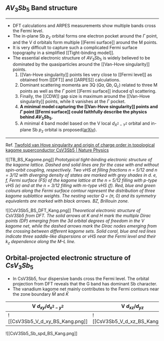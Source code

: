 ## $AV_3Sb_5$ Band structure
---
- DFT calculations and ARPES measurements show multiple bands cross the Fermi level. 
-  The in-plane Sb $p_z$ orbital forms one electron pocket around the $\Gamma$ point, and the V d orbitals form multiple [[Fermi surface]] around the M points.
- It is very difficult to capture such a complicated Fermi surface topography in a simplified [[Tight-binding model]]. 
- The essential electronic structure of $AV_3Sb_5$ is widely believed to be dominated by the quasiparticles around the [[Van-Hove singularity]] points. 
	1. [[Van-Hove singularity]] points lies very close to [[Fermi level]] as obtained from [[DFT]] and [[ARPES]] calculations.
	2. Dominant scattering momenta are 3Q ($Qa, Qb,Q_c$) related to three M points as well as the $\Gamma$ point [[Fermi surface]] induced q1 scattering.
	3. Finally, the [[CDW]] gap size is maximum around the [[Van-Hove singularity]] points, while it vanishes at the $\Gamma$ pocket. 
	4. **A minimal model capturing the [[Van-Hove singularity]] points and $\Gamma$ point [[Fermi surface]] could faithfully describe the physics behind $AV_3Sb_5$.**
	5. A minimal 4 band model based on the V local $d_{X^2−Y^2}$ orbital and in-plane Sb $p_z$ orbital is proposed([arXiv](https://arxiv.org/abs/2108.04703)).
---

Ref. [Twofold van Hove singularity and origin of charge order in topological kagome superconductor CsV3Sb5 | Nature Physics](https://www.nature.com/articles/s41567-021-01451-5)

![[TB_BS_Kagome.png]]
*Prototypical tight-binding electronic structure of the kagome lattice. Dashed and solid lines are for the case with and without spin–orbit coupling, respectively. Two vHS at filling fractions n = 5/12 and n = 3/12 with diverging density of states are marked with grey shades in d. e, f, Fermi surface (FS) of the kagome lattice at the n = 5/12 filling with p-type vHS (e) and at the n = 3/12 filling with m-type vHS (f). Red, blue and green colours along the Fermi surface contour represent the distribution of three kagome sublattice weights. The nesting vector Q = (π, 0) and its symmetry equivalents are marked with black arrows. BZ, Brillouin zone.*


![[CsV3Sb5_BS_DFT_Kang.png]]
*Theoretical electronic structure of CsV3Sb5 from DFT. The solid arrows at K and H mark the multiple Dirac points (DP) emerging from the 3d orbital degrees of freedom in the V kagome net, while the dashed arrows mark the Dirac nodes emerging from the crossing between different kagome sets. Solid coral, blue and red lines indicate three saddle-like dispersions or vHS near the Fermi level and their $k_z$ dependence along the M–L line.*

## Orbital-projected electronic structure of $CsV_3Sb_5$

- In CsV3Sb5, four dispersive bands cross the Fermi level. The orbital projection from DFT reveals that the G band has dominant Sb character.
- The vanadium kagome net mainly contributes to the Fermi contours near the zone boundary $\bar{M}$ and $\bar{K}$
 

| V $d_{xy}/d_{x^2-y^2}$          | V $d_{xz}/d_{yz}$               | V $d_{z^2}$ |
| ------------------------------- | ------------------------------- | ----------- |
| ![[CsV3Sb5_V_d_xy_BS_Kang.png]] | ![[CsV3Sb5_V_d_xz_BS_Kang.png]] | ![[CsV3Sb5_V_d_zsq_BS_Kang.png]]            |

![[CsV3Sb5_Sb_spd_BS_Kang.png]]

